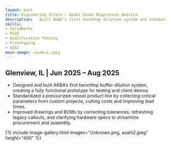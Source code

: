 ```yaml
---
layout: post
title: Engineering Intern – Asahi Kasei Bioprocess America
description:   Built AKBA’s first benchtop dilution system and standardized a product line
skills: 
- SolidWorks
- P&ID
- Qualification Testing
- Prototyping
- GD&T
main-image: /asahi1.jpeg
---
```


## Glenview, IL | Jun 2025 – Aug 2025 
- Designed and built AKBA’s first benchtop buffer-dilution system, creating a fully functional prototype for testing and client demos.  
- Standardized a pressurized-vessel product line by collecting critical parameters from custom projects, cutting costs and improving lead times.  
- Improved drawings and BOMs by correcting tolerances, refreshing legacy callouts, and clarifying hardware specs to streamline procurement and assembly.

{% include image-gallery.html images="Unknown.png, asahi2.jpeg" height="400" %}

<br>
